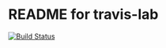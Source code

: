 # README for travis-lab

[![Build Status](https://travis-ci.org/luistriana28/travis-lab.svg?branch=master)](https://travis-ci.org/luistriana28/travis-lab)